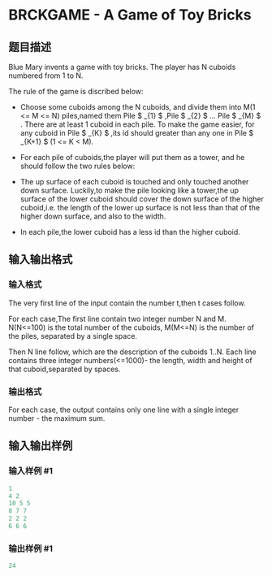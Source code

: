 # BRCKGAME - A Game of Toy Bricks

## 题目描述

Blue Mary invents a game with toy bricks. The player has N cuboids numbered from 1 to N.

The rule of the game is discribed below:

- Choose some cuboids among the N cuboids, and divide them into M(1 <= M <= N) piles,named them Pile $ _{1} $ ,Pile $ _{2} $ ... Pile $ _{M} $ . There are at least 1 cuboid in each pile. To make the game easier, for any cuboid in Pile $ _{K} $ ,its id should greater than any one in Pile $ _{K+1} $ (1 <= K < M).

- For each pile of cuboids,the player will put them as a tower, and he should follow the two rules below:

- The up surface of each cuboid is touched and only touched another down surface. Luckily,to make the pile looking like a tower,the up surface of the lower cuboid should cover the down surface of the higher cuboid,i.e. the length of the lower up surface is not less than that of the higher down surface, and also to the width.

- In each pile,the lower cuboid has a less id than the higher cuboid.

## 输入输出格式

### 输入格式

The very first line of the input contain the number t,then t cases follow.

For each case,The first line contain two integer number N and M. N(N<=100) is the total number of the cuboids, M(M<=N) is the number of the piles, separated by a single space.

Then N line follow, which are the description of the cuboids 1..N. Each line contains three integer numbers(<=1000)- the length, width and height of that cuboid,separated by spaces.

### 输出格式

For each case, the output contains only one line with a single integer number - the maximum sum.

## 输入输出样例

### 输入样例 #1

```cpp
1
4 2
10 5 5
8 7 7
2 2 2
6 6 6
```


### 输出样例 #1

```cpp
24
```


